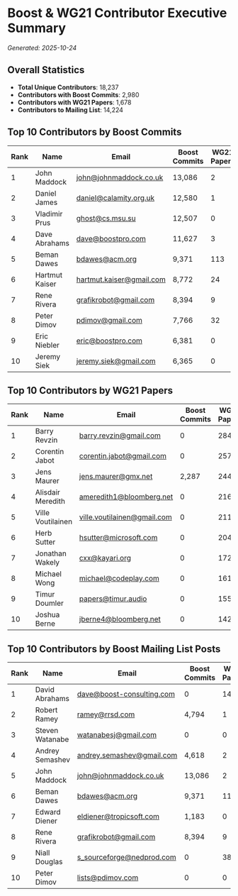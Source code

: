 # Boost & WG21 Contributor Executive Summary

*Generated: 2025-10-24*

## Overall Statistics

- **Total Unique Contributors**: 18,237
- **Contributors with Boost Commits**: 2,980
- **Contributors with WG21 Papers**: 1,678
- **Contributors to Mailing List**: 14,224

## Top 10 Contributors by Boost Commits

| Rank | Name | Email | Boost Commits | WG21 Papers | Boost Mailing |
|------|------|-------|---------------|-------------|---------------|
| 1 | John Maddock | john@johnmaddock.co.uk | 13,086 | 2 | 4,352 |
| 2 | Daniel James | daniel@calamity.org.uk | 12,580 | 1 | 665 |
| 3 | Vladimir Prus | ghost@cs.msu.su | 12,507 | 0 | 2,059 |
| 4 | Dave Abrahams | dave@boostpro.com | 11,627 | 3 | 1,712 |
| 5 | Beman Dawes | bdawes@acm.org | 9,371 | 113 | 3,723 |
| 6 | Hartmut Kaiser | hartmut.kaiser@gmail.com | 8,772 | 24 | 1,428 |
| 7 | Rene Rivera | grafikrobot@gmail.com | 8,394 | 9 | 2,925 |
| 8 | Peter Dimov | pdimov@gmail.com | 7,766 | 32 | 1,350 |
| 9 | Eric Niebler | eric@boostpro.com | 6,381 | 0 | 1,261 |
| 10 | Jeremy Siek | jeremy.siek@gmail.com | 6,365 | 0 | 39 |

## Top 10 Contributors by WG21 Papers

| Rank | Name | Email | Boost Commits | WG21 Papers | Boost Mailing |
|------|------|-------|---------------|-------------|---------------|
| 1 | Barry Revzin | barry.revzin@gmail.com | 0 | 284 | 2 |
| 2 | Corentin Jabot | corentin.jabot@gmail.com | 0 | 257 | 0 |
| 3 | Jens Maurer | jens.maurer@gmx.net | 2,287 | 244 | 24 |
| 4 | Alisdair Meredith | ameredith1@bloomberg.net | 0 | 216 | 0 |
| 5 | Ville Voutilainen | ville.voutilainen@gmail.com | 0 | 211 | 20 |
| 6 | Herb Sutter | hsutter@microsoft.com | 0 | 204 | 1 |
| 7 | Jonathan Wakely | cxx@kayari.org | 0 | 172 | 0 |
| 8 | Michael Wong | michael@codeplay.com | 0 | 161 | 0 |
| 9 | Timur Doumler | papers@timur.audio | 0 | 155 | 0 |
| 10 | Joshua Berne | jberne4@bloomberg.net | 0 | 142 | 0 |

## Top 10 Contributors by Boost Mailing List Posts

| Rank | Name | Email | Boost Commits | WG21 Papers | Boost Mailing |
|------|------|-------|---------------|-------------|---------------|
| 1 | David Abrahams | dave@boost-consulting.com | 0 | 14 | 7,336 |
| 2 | Robert Ramey | ramey@rrsd.com | 4,794 | 1 | 6,192 |
| 3 | Steven Watanabe | watanabesj@gmail.com | 0 | 0 | 4,622 |
| 4 | Andrey Semashev | andrey.semashev@gmail.com | 4,618 | 2 | 4,409 |
| 5 | John Maddock | john@johnmaddock.co.uk | 13,086 | 2 | 4,352 |
| 6 | Beman Dawes | bdawes@acm.org | 9,371 | 113 | 3,723 |
| 7 | Edward Diener | eldiener@tropicsoft.com | 1,183 | 0 | 2,957 |
| 8 | Rene Rivera | grafikrobot@gmail.com | 8,394 | 9 | 2,925 |
| 9 | Niall Douglas | s_sourceforge@nedprod.com | 0 | 38 | 2,715 |
| 10 | Peter Dimov | lists@pdimov.com | 0 | 0 | 2,607 |
